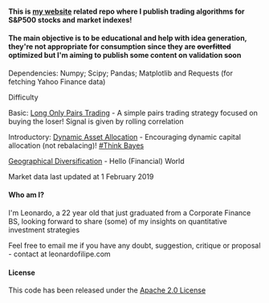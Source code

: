 #### This is [my website](https://www.leonardofilipe.com) related repo where I publish trading algorithms for S&P500 stocks and market indexes!

#### The main objective is to be educational and help with idea generation, they're not appropriate for consumption since they are ~~overfitted~~ optimized but I'm aiming to publish some content on validation soon

Dependencies: Numpy; Scipy; Pandas; Matplotlib and Requests (for fetching Yahoo Finance data)

Difficulty

Basic:
[Long Only Pairs Trading](PairsTrading.ipynb) - A simple pairs trading strategy focused on buying the loser! Signal is given by rolling correlation

Introductory:
[Dynamic Asset Allocation](DynamicAssetAllocation.ipynb) - Encouraging dynamic capital allocation (not rebalacing)! [#Think Bayes](https://github.com/AllenDowney/ThinkBayes2)

[Geographical Diversification](GeographicDiversification.ipynb) - Hello (Financial) World

Market data last updated at 1 February 2019

#### Who am I?
I'm Leonardo, a 22 year old that just graduated from a Corporate Finance BS, looking forward to share (some) of my insights on quantitative investment strategies

Feel free to email me if you have any doubt, suggestion, critique or proposal - contact at leonardofilipe.com

#### License
This code has been released under the [Apache 2.0 License](LICENSE)
